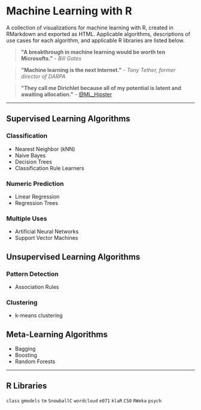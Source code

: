 # Machine Learning with R
A collection of visualizations for machine learning with R, created in RMarkdown and exported as HTML. Applicable algorithms, descriptions of use cases for each algorithm, and applicable R libraries are listed below.

> **"A breakthrough in machine learning would be worth ten Microsofts."** - _Bill Gates_

> **"Machine learning is the next Internet."** - _Tony Tether, former director of DARPA_

> **"They call me Dirichlet because all of my potential is latent and awaiting allocation."** - [@ML_Hipster](http://www.twitter.com/ML_Hipster)

-----
## Supervised Learning Algorithms
### Classification
* Nearest Neighbor (kNN)
* Naive Bayes
* Decision Trees
* Classification Rule Learners

### Numeric Prediction
* Linear Regression
* Regression Trees

### Multiple Uses
* Artificial Neural Networks
* Support Vector Machines

## Unsupervised Learning Algorithms
### Pattern Detection
* Association Rules

### Clustering
* k-means clustering

## Meta-Learning Algorithms
* Bagging
* Boosting
* Random Forests

-----
## R Libraries
`class`
`gmodels`
`tm`
`SnowballC`
`wordcloud`
`e071`
`klaR`
`C50`
`RWeka`
`psych`
